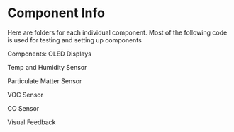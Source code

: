 # Component Info
Here are folders for each individual component. Most of the following code is used for testing and setting up components

Components:
OLED Displays

Temp and Humidity Sensor

Particulate Matter Sensor

VOC Sensor

CO Sensor

Visual Feedback 

